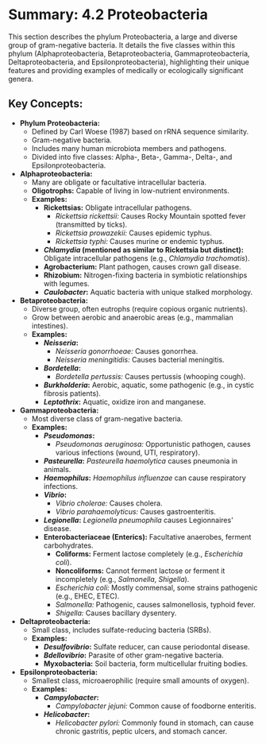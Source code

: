 # Summary: 4.2 Proteobacteria

This section describes the phylum Proteobacteria, a large and diverse group of gram-negative bacteria. It details the five classes within this phylum (Alphaproteobacteria, Betaproteobacteria, Gammaproteobacteria, Deltaproteobacteria, and Epsilonproteobacteria), highlighting their unique features and providing examples of medically or ecologically significant genera.

## Key Concepts:

*   **Phylum Proteobacteria:**
    *   Defined by Carl Woese (1987) based on rRNA sequence similarity.
    *   Gram-negative bacteria.
    *   Includes many human microbiota members and pathogens.
    *   Divided into five classes: Alpha-, Beta-, Gamma-, Delta-, and Epsilonproteobacteria.
*   **Alphaproteobacteria:**
    *   Many are obligate or facultative intracellular bacteria.
    *   **Oligotrophs:** Capable of living in low-nutrient environments.
    *   **Examples:**
        *   **Rickettsias:** Obligate intracellular pathogens.
            *   *Rickettsia rickettsii:* Causes Rocky Mountain spotted fever (transmitted by ticks).
            *   *Rickettsia prowazekii:* Causes epidemic typhus.
            *   *Rickettsia typhi:* Causes murine or endemic typhus.
        *   ***Chlamydia* (mentioned as similar to Rickettsia but distinct):** Obligate intracellular pathogens (e.g., *Chlamydia trachomatis*).
        *   **Agrobacterium:** Plant pathogen, causes crown gall disease.
        *   **Rhizobium:** Nitrogen-fixing bacteria in symbiotic relationships with legumes.
        *   ***Caulobacter*:** Aquatic bacteria with unique stalked morphology.
*   **Betaproteobacteria:**
    *   Diverse group, often eutrophs (require copious organic nutrients).
    *   Grow between aerobic and anaerobic areas (e.g., mammalian intestines).
    *   **Examples:**
        *   ***Neisseria*:**
            *   *Neisseria gonorrhoeae:* Causes gonorrhea.
            *   *Neisseria meningitidis:* Causes bacterial meningitis.
        *   ***Bordetella*:**
            *   *Bordetella pertussis:* Causes pertussis (whooping cough).
        *   ***Burkholderia*:** Aerobic, aquatic, some pathogenic (e.g., in cystic fibrosis patients).
        *   ***Leptothrix*:** Aquatic, oxidize iron and manganese.
*   **Gammaproteobacteria:**
    *   Most diverse class of gram-negative bacteria.
    *   **Examples:**
        *   ***Pseudomonas*:**
            *   *Pseudomonas aeruginosa:* Opportunistic pathogen, causes various infections (wound, UTI, respiratory).
        *   ***Pasteurella*:** *Pasteurella haemolytica* causes pneumonia in animals.
        *   ***Haemophilus*:** *Haemophilus influenzae* can cause respiratory infections.
        *   ***Vibrio*:**
            *   *Vibrio cholerae:* Causes cholera.
            *   *Vibrio parahaemolyticus:* Causes gastroenteritis.
        *   ***Legionella*:** *Legionella pneumophila* causes Legionnaires' disease.
        *   **Enterobacteriaceae (Enterics):** Facultative anaerobes, ferment carbohydrates.
            *   **Coliforms:** Ferment lactose completely (e.g., *Escherichia coli*).
            *   **Noncoliforms:** Cannot ferment lactose or ferment it incompletely (e.g., *Salmonella*, *Shigella*).
            *   *Escherichia coli:* Mostly commensal, some strains pathogenic (e.g., EHEC, ETEC).
            *   *Salmonella:* Pathogenic, causes salmonellosis, typhoid fever.
            *   *Shigella:* Causes bacillary dysentery.
*   **Deltaproteobacteria:**
    *   Small class, includes sulfate-reducing bacteria (SRBs).
    *   **Examples:**
        *   ***Desulfovibrio*:** Sulfate reducer, can cause periodontal disease.
        *   ***Bdellovibrio*:** Parasite of other gram-negative bacteria.
        *   **Myxobacteria:** Soil bacteria, form multicellular fruiting bodies.
*   **Epsilonproteobacteria:**
    *   Smallest class, microaerophilic (require small amounts of oxygen).
    *   **Examples:**
        *   ***Campylobacter*:**
            *   *Campylobacter jejuni:* Common cause of foodborne enteritis.
        *   ***Helicobacter*:**
            *   *Helicobacter pylori:* Commonly found in stomach, can cause chronic gastritis, peptic ulcers, and stomach cancer.
